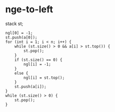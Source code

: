# nge-to-left


stack<int> st;
	
	ngl[0] = -1;
	st.push(a[0]);
	for (int i = 1; i < n; i++) {
		while (st.size() > 0 && a[i] > st.top()) {
			st.pop();
		}
		if (st.size() == 0) {
			ngl[i] = -1;
		}
		else {
			ngl[i] = st.top();
		}
		st.push(a[i]);
	}
	while (st.size() > 0) {
		st.pop();
	}

	

